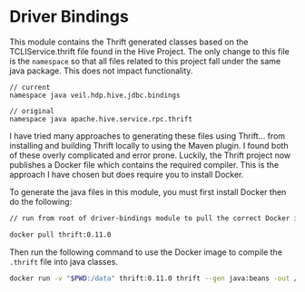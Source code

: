 # Driver Bindings

This module contains the Thrift generated classes based on the TCLIService.thrift file found in the Hive Project.  The only change to this file is the `namespace` so that all files related to this project fall under the same java package.  This does not impact functionality.

```thrift
// current
namespace java veil.hdp.hive.jdbc.bindings

// original
namespace java apache.hive.service.rpc.thrift
```

I have tried many approaches to generating these files using Thrift... from installing and building Thrift locally to using the Maven plugin.  I found both of these overly complicated and error prone.  Luckily, the Thrift project now publishes a Docker file which contains the required compiler.  This is the approach I have chosen but does require you to install Docker.

To generate the java files in this module, you must first install Docker then do the following:

```bash
// run from root of driver-bindings module to pull the correct Docker image

docker pull thrift:0.11.0
```
Then run the following command to use the Docker image to compile the `.thrift` file into java classes.


```bash
docker run -v "$PWD:/data" thrift:0.11.0 thrift --gen java:beans -out /data/src/main/java /data/src/main/resources/TCLIService.thrift
```
